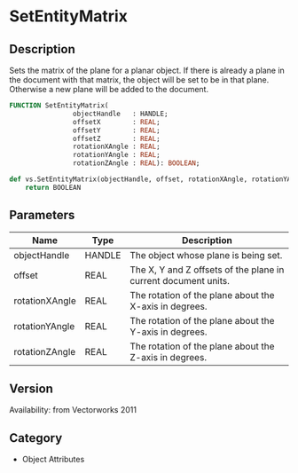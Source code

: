 # SetEntityMatrix

## Description
Sets the matrix of the plane for a planar object. If there is already a plane in the document with that matrix, the object will be set to be in that plane. Otherwise a new plane will be added to the document.

```pascal
FUNCTION SetEntityMatrix(
				objectHandle   : HANDLE;
				offsetX        : REAL;
				offsetY        : REAL;
				offsetZ        : REAL;
				rotationXAngle : REAL;
				rotationYAngle : REAL;
				rotationZAngle : REAL): BOOLEAN;
```

```python
def vs.SetEntityMatrix(objectHandle, offset, rotationXAngle, rotationYAngle, rotationZAngle):
    return BOOLEAN
```

## Parameters
|Name|Type|Description|
|---|---|---|
|objectHandle|HANDLE|The object whose plane is being set.|
|offset|REAL|The X, Y and Z offsets of the plane in current document units.|
|rotationXAngle|REAL|The rotation of the plane about the X-axis in degrees.|
|rotationYAngle|REAL|The rotation of the plane about the Y-axis in degrees.|
|rotationZAngle|REAL|The rotation of the plane about the Z-axis in degrees.|

## Version
Availability: from Vectorworks 2011

## Category
* Object Attributes

